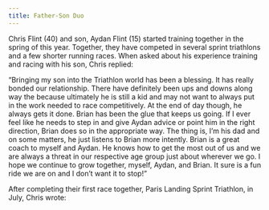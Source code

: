 ```yaml
---
title: Father-Son Duo
---
```

Chris Flint (40) and son, Aydan Flint (15) started training together in the spring of this year. Together, they have competed in several sprint triathlons and a few shorter running races. When asked about his experience training and racing with his son, Chris replied: 

“Bringing my son into the Triathlon world has been a blessing. It has really bonded our relationship. There have definitely been ups and downs along way the because ultimately he is still a kid and may not want to always put in the work needed to race competitively. At the end of day though, he always gets it done. Brian has been the glue that keeps us going. If I ever feel like he needs to step in and give Aydan advice or point him in the right direction, Brian does so in the appropriate way. The thing is, I’m his dad and on some matters, he just listens to Brian more intently. Brian is a great coach to myself and Aydan. He knows how to get the most out of us and we are always a threat in our respective age group just about wherever we go. I hope we continue to grow together, myself, Aydan, and Brian. It sure is a fun ride we are on and I don’t want it to stop!”

After completing their first race together, Paris Landing Sprint Triathlon, in July, Chris wrote:
